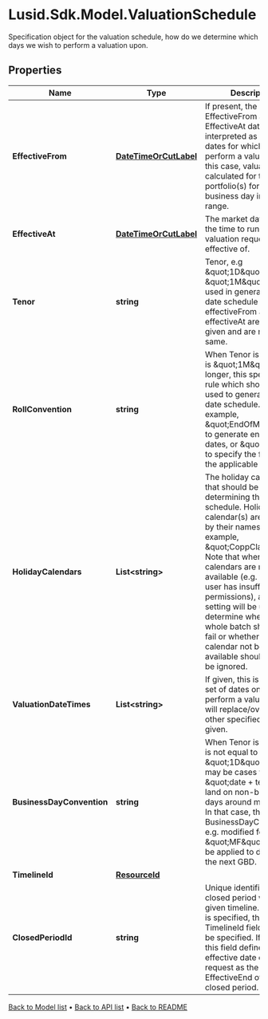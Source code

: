 # Lusid.Sdk.Model.ValuationSchedule
Specification object for the valuation schedule, how do we determine which days we wish to perform a valuation upon.

## Properties

Name | Type | Description | Notes
------------ | ------------- | ------------- | -------------
**EffectiveFrom** | [**DateTimeOrCutLabel**](DateTimeOrCutLabel.md) | If present, the EffectiveFrom and EffectiveAt dates are interpreted as a range of dates for which to perform a valuation. In this case, valuation is calculated for the portfolio(s) for each business day in the given range. | [optional] 
**EffectiveAt** | [**DateTimeOrCutLabel**](DateTimeOrCutLabel.md) | The market data time, i.e. the time to run the valuation request effective of. | [optional] 
**Tenor** | **string** | Tenor, e.g \&quot;1D\&quot;, \&quot;1M\&quot; to be used in generating the date schedule when effectiveFrom and effectiveAt are both given and are not the same. | [optional] 
**RollConvention** | **string** | When Tenor is given and is \&quot;1M\&quot; or longer, this specifies the rule which should be used to generate the date schedule.   For example, \&quot;EndOfMonth\&quot; to generate end of month dates, or \&quot;1\&quot; to specify the first day of the applicable month. | [optional] 
**HolidayCalendars** | **List&lt;string&gt;** | The holiday calendar(s) that should be used in determining the date schedule. Holiday calendar(s) are supplied by their names, for example, \&quot;CoppClark\&quot;.  Note that when the calendars are not available (e.g. when the user has insufficient permissions),  a recipe setting will be used to determine whether the whole batch should then fail or whether the calendar not being available should simply be ignored. | [optional] 
**ValuationDateTimes** | **List&lt;string&gt;** | If given, this is the exact set of dates on which to perform a valuation. This will replace/override all other specified values if given. | [optional] 
**BusinessDayConvention** | **string** | When Tenor is given and is not equal to \&quot;1D\&quot;, there may be cases where \&quot;date + tenor\&quot; land on non-business days around month end. In that case, the BusinessDayConvention, e.g. modified following \&quot;MF\&quot; would be applied to determine the next GBD. | [optional] 
**TimelineId** | [**ResourceId**](ResourceId.md) |  | [optional] 
**ClosedPeriodId** | **string** | Unique identifier for a closed period within a given timeline. If this field is specified, the TimelineId field must also be specified. If given, this field defines the effective date of the request as the EffectiveEnd of the given closed period. | [optional] 

[Back to Model list](../README.md#documentation-for-models) &#8226; [Back to API list](../README.md#documentation-for-api-endpoints) &#8226; [Back to README](../README.md)

